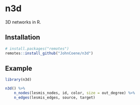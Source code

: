 # n3d

3D networks in R.

## Installation

``` r
# install.packages("remotes")
remotes::install_github("JohnCoene/n3d")
```

## Example

``` r
library(n3d)

n3d() %>% 
	n_nodes(lesmis_nodes, id, color, size = out_degree) %>% 
	n_edges(lesmis_edges, source, target)
```

